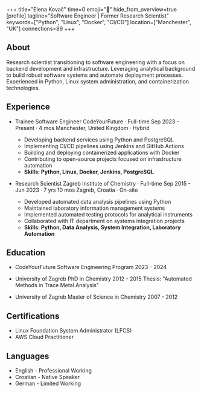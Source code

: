 +++
title="Elena Kovač"
time=0
emoji="👤"
hide_from_overview=true
[profile]
tagline="Software Engineer | Former Research Scientist"
keywords=["Python", "Linux", "Docker", "CI/CD"]
location=["Manchester", "UK"]
connections=89
+++

## About

Research scientist transitioning to software engineering with a focus on backend development and infrastructure. Leveraging analytical background to build robust software systems and automate deployment processes. Experienced in Python, Linux system administration, and containerization technologies.

## Experience

- Trainee Software Engineer
  CodeYourFuture · Full-time
  Sep 2023 - Present · 4 mos
  Manchester, United Kingdom · Hybrid

  - Developing backend services using Python and PostgreSQL
  - Implementing CI/CD pipelines using Jenkins and GitHub Actions
  - Building and deploying containerized applications with Docker
  - Contributing to open-source projects focused on infrastructure automation
  - **Skills: Python, Linux, Docker, Jenkins, PostgreSQL**

- Research Scientist
  Zagreb Institute of Chemistry · Full-time
  Sep 2015 - Jun 2023 · 7 yrs 10 mos
  Zagreb, Croatia · On-site
  - Developed automated data analysis pipelines using Python
  - Maintained laboratory information management systems
  - Implemented automated testing protocols for analytical instruments
  - Collaborated with IT department on systems integration projects
  - **Skills: Python, Data Analysis, System Integration, Laboratory Automation**

## Education

- CodeYourFuture
  Software Engineering Program
  2023 - 2024

- University of Zagreb
  PhD in Chemistry
  2012 - 2015
  Thesis: "Automated Methods in Trace Metal Analysis"

- University of Zagreb
  Master of Science in Chemistry
  2007 - 2012

## Certifications

- Linux Foundation System Administrator (LFCS)
- AWS Cloud Practitioner

## Languages

- English - Professional Working
- Croatian - Native Speaker
- German - Limited Working
